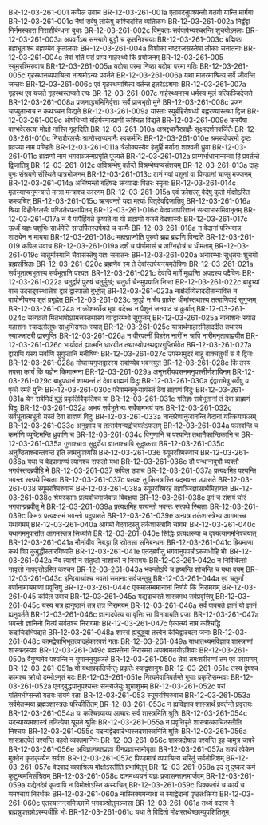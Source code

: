 BR-12-03-261-001  	कपिल उवाच
BR-12-03-261-001a	एतावदनुपश्यन्तो यतयो यान्ति मार्गगाः
BR-12-03-261-001c	नैषां सर्वेषु लोकेषु कश्चिदस्ति व्यतिक्रमः
BR-12-03-261-002a	निर्द्वंद्वा निर्नमस्कारा निराशीर्बन्धना बुधाः
BR-12-03-261-002c	विमुक्ताः सर्वपापेभ्यश्चरन्ति शुचयोऽमलाः
BR-12-03-261-003a	अपवर्गेऽथ सन्त्यागे बुद्धौ च कृतनिश्चयाः
BR-12-03-261-003c	ब्रह्मिष्ठा ब्रह्मभूताश्च ब्रह्मण्येव कृतालयाः
BR-12-03-261-004a	विशोका नष्टरजसस्तेषां लोकाः सनातनाः
BR-12-03-261-004c	तेषां गतिं परां प्राप्य गार्हस्थ्ये किं प्रयोजनम्
BR-12-03-261-005  	स्यूमरश्मिरुवाच
BR-12-03-261-005a	यद्येषा परमा निष्ठा यद्येषा परमा गतिः
BR-12-03-261-005c	गृहस्थानव्यपाश्रित्य नाश्रमोऽन्यः प्रवर्तते
BR-12-03-261-006a	यथा मातरमाश्रित्य सर्वे जीवन्ति जन्तवः
BR-12-03-261-006c	एवं गृहस्थमाश्रित्य वर्तन्त इतरेऽऽश्रमाः
BR-12-03-261-007a	गृहस्थ एव यजते गृहस्थस्तप्यते तपः
BR-12-03-261-007c	गार्हस्थ्यमस्य धर्मस्य मूलं यत्किञ्चिदेजते
BR-12-03-261-008a	प्रजनाद्ध्यभिनिर्वृत्ताः सर्वे प्राणभृतो मुने
BR-12-03-261-008c	प्रजनं चाप्युतान्यत्र न कथञ्चन विद्यते
BR-12-03-261-009a	यास्ताः स्युर्बहिरोषध्यो बह्वरण्यास्तथा द्विज
BR-12-03-261-009c	ओषधिभ्यो बहिर्यस्मात्प्राणी कश्चिन्न विद्यते
BR-12-03-261-009e	कस्यैषा वाग्भवेत्सत्या मोक्षो नास्ति गृहादिति
BR-12-03-261-010a	अश्रद्दधानैरप्राज्ञैः सूक्ष्मदर्शनवर्जितैः
BR-12-03-261-010c	निराशैरलसैः श्रान्तैस्तप्यमानैः स्वकर्मभिः
BR-12-03-261-010e	श्रमस्योपरमो दृष्टः प्रव्रज्या नाम पण्डितैः
BR-12-03-261-011a	त्रैलोक्यस्यैव हेतुर्हि मर्यादा शाश्वती ध्रुवा
BR-12-03-261-011c	ब्राह्मणो नाम भगवाञ्जन्मप्रभृति पूज्यते
BR-12-03-261-012a	प्राग्गर्भाधानान्मन्त्रा हि प्रवर्तन्ते द्विजातिषु
BR-12-03-261-012c	अविश्रम्भेषु वर्तन्ते विश्रम्भेष्वप्यसंशयम्
BR-12-03-261-013a	दाहः पुनः संश्रयणे संस्थिते पात्रभोजनम्
BR-12-03-261-013c	दानं गवां पशूनां वा पिण्डानां चाप्सु मज्जनम्
BR-12-03-261-014a	अर्चिष्मन्तो बर्हिषदः क्रव्यादाः पितरः स्मृताः
BR-12-03-261-014c	मृतस्याप्यनुमन्यन्ते मन्त्रा मन्त्राश्च कारणम्
BR-12-03-261-015a	एवं क्रोशत्सु वेदेषु कुतो मोक्षोऽस्ति कस्यचित्
BR-12-03-261-015c	ऋणवन्तो यदा मर्त्याः पितृदेवद्विजातिषु
BR-12-03-261-016a	श्रिया विहीनैरलसैः पण्डितैरपलापितम्
BR-12-03-261-016c	वेदवादापरिज्ञानं सत्याभासमिवानृतम्
BR-12-03-261-017a	न वै पापैर्ह्रियते कृष्यते वा यो ब्राह्मणो यजते वेदशास्त्रैः
BR-12-03-261-017c	ऊर्ध्वं यज्ञः पशुभिः सार्धमेति सन्तर्पितस्तर्पयते च कामैः
BR-12-03-261-018a	न वेदानां परिभवान्न शाठ्येन न मायया
BR-12-03-261-018c	महत्प्राप्नोति पुरुषो ब्रह्म ब्रह्मणि विन्दति
BR-12-03-261-019  	कपिल उवाच
BR-12-03-261-019a	दर्शं च पौर्णमासं च अग्निहोत्रं च धीमताम्
BR-12-03-261-019c	चातुर्मास्यानि चैवासंस्तेषु यज्ञः सनातनः
BR-12-03-261-020a	अनारम्भाः सुधृतयः शुचयो ब्रह्मसंश्रिताः
BR-12-03-261-020c	ब्रह्मणैव स्म ते देवांस्तर्पयन्त्यमृतैषिणः
BR-12-03-261-021a	सर्वभूतात्मभूतस्य सर्वभूतानि पश्यतः
BR-12-03-261-021c	देवापि मार्गे मुह्यन्ति अपदस्य पदैषिणः
BR-12-03-261-022a	चतुर्द्वारं पुरुषं चतुर्मुखं; चतुर्धा चैनमुपयाति निन्दा
BR-12-03-261-022c	बाहुभ्यां वाच उदरादुपस्थात्तेषां द्वारं द्वारपालो बुभूषेत्
BR-12-03-261-023a	नाक्षैर्दीव्येन्नाददीतान्यवित्तं न वायोनीयस्य शृतं प्रगृह्णेत्
BR-12-03-261-023c	क्रुद्धो न चैव प्रहरेत धीमांस्तथास्य तत्पाणिपादं सुगुप्तम्
BR-12-03-261-024a	नाक्रोशमर्छेन्न मृषा वदेच्च न पैशुनं जनवादं च कुर्यात्
BR-12-03-261-024c	सत्यव्रतो मितभाषोऽप्रमत्तस्तथास्य वाग्द्वारमथो सुगुप्तम्
BR-12-03-261-025a	नानाशनः स्यान्न महाशनः स्यादलोलुपः साधुभिरागतः स्यात्
BR-12-03-261-025c	यात्रार्थमाहारमिहाददीत तथास्य स्याज्जाठरी द्वारगुप्तिः
BR-12-03-261-026a	न वीरपत्नीं विहरेत नारीं न चापि नारीमनृतावाह्वयीत
BR-12-03-261-026c	भार्याव्रतं ह्यात्मनि धारयीत तथास्योपस्थद्वारगुप्तिर्भवेत
BR-12-03-261-027a	द्वाराणि यस्य सर्वाणि सुगुप्तानि मनीषिणः
BR-12-03-261-027c	उपस्थमुदरं बाहू वाक्चतुर्थी स वै द्विजः
BR-12-03-261-028a	मोघान्यगुप्तद्वारस्य सर्वाण्येव भवन्त्युत
BR-12-03-261-028c	किं तस्य तपसा कार्यं किं यज्ञेन किमात्मना
BR-12-03-261-029a	अनुत्तरीयवसनमनुपस्तीर्णशायिनम्
BR-12-03-261-029c	बाहूपधानं शाम्यन्तं तं देवा ब्राह्मणं विदुः
BR-12-03-261-030a	द्वंद्वारामेषु सर्वेषु य एको रमते मुनिः
BR-12-03-261-030c	परेषामननुध्यायंस्तं देवा ब्राह्मणं विदुः
BR-12-03-261-031a	येन सर्वमिदं बुद्धं प्रकृतिर्विकृतिश्च या
BR-12-03-261-031c	गतिज्ञः सर्वभूतानां तं देवा ब्राह्मणं विदुः
BR-12-03-261-032a	अभयं सर्वभूतेभ्यः सर्वेषामभयं यतः
BR-12-03-261-032c	सर्वभूतात्मभूतो यस्तं देवा ब्राह्मणं विदुः
BR-12-03-261-033a	नान्तरेणानुजानन्ति वेदानां यत्क्रियाफलम्
BR-12-03-261-033c	अनुज्ञाय च तत्सर्वमन्यद्रोचयतेऽफलम्
BR-12-03-261-034a	फलवन्ति च कर्माणि व्युष्टिमन्ति ध्रुवाणि च
BR-12-03-261-034c	विगुणानि च पश्यन्ति तथानैकान्तिकानि च
BR-12-03-261-035a	गुणाश्चात्र सुदुर्ज्ञेया ज्ञाताश्चापि सुदुष्कराः
BR-12-03-261-035c	अनुष्ठिताश्चान्तवन्त इति त्वमनुपश्यसि
BR-12-03-261-036  	स्यूमरश्मिरुवाच
BR-12-03-261-036a	यथा च वेदप्रामाण्यं त्यागश्च सफलो यथा
BR-12-03-261-036c	तौ पन्थानावुभौ व्यक्तौ भगवंस्तद्ब्रवीहि मे
BR-12-03-261-037  	कपिल उवाच
BR-12-03-261-037a	प्रत्यक्षमिह पश्यन्ति भवन्तः सत्पथे स्थिताः
BR-12-03-261-037c	प्रत्यक्षं तु किमत्रास्ति यद्भवन्त उपासते
BR-12-03-261-038  	स्यूमरश्मिरुवाच
BR-12-03-261-038a	स्यूमरश्मिरहं ब्रह्मञ्जिज्ञासार्थमिहागतः
BR-12-03-261-038c	श्रेयस्कामः प्रत्यवोचमार्जवान्न विवक्षया
BR-12-03-261-038e	इमं च संशयं घोरं भगवान्प्रब्रवीतु मे
BR-12-03-261-039a	प्रत्यक्षमिह पश्यन्तो भवन्तः सत्पथे स्थिताः
BR-12-03-261-039c	किमत्र प्रत्यक्षतमं भवन्तो यदुपासते
BR-12-03-261-039e	अन्यत्र तर्कशास्त्रेभ्य आगमाच्च यथागमम्
BR-12-03-261-040a	आगमो वेदवादस्तु तर्कशास्त्राणि चागमः
BR-12-03-261-040c	यथागममुपासीत आगमस्तत्र सिध्यति
BR-12-03-261-040e	सिद्धिः प्रत्यक्षरूपा च दृश्यत्यागमनिश्चयात्
BR-12-03-261-041a	नौर्नावीव निबद्धा हि स्रोतसा सनिबन्धना
BR-12-03-261-041c	ह्रियमाणा कथं विप्र कुबुद्धींस्तारयिष्यति
BR-12-03-261-041e	एतद्ब्रवीतु भगवानुपपन्नोऽस्म्यधीहि भोः
BR-12-03-261-042a	नैव त्यागी न संतुष्टो नाशोको न निरामयः
BR-12-03-261-042c	न निर्विवित्सो नावृत्तो नापवृत्तोऽस्ति कश्चन
BR-12-03-261-043a	भवन्तोऽपि च हृष्यन्ति शोचन्ति च यथा वयम्
BR-12-03-261-043c	इन्द्रियार्थाश्च भवतां समानाः सर्वजन्तुषु
BR-12-03-261-044a	एवं चतुर्णां वर्णानामाश्रमाणां प्रवृत्तिषु
BR-12-03-261-044c	एकमालम्बमानानां निर्णये किं निरामयम्
BR-12-03-261-045  	कपिल उवाच
BR-12-03-261-045a	यद्यदाचरते शास्त्रमथ सर्वप्रवृत्तिषु
BR-12-03-261-045c	यस्य यत्र ह्यनुष्ठानं तत्र तत्र निरामयम्
BR-12-03-261-046a	सर्वं पावयते ज्ञानं यो ज्ञानं ह्यनुवर्तते
BR-12-03-261-046c	ज्ञानादपेत्य या वृत्तिः सा विनाशयति प्रजाः
BR-12-03-261-047a	भवन्तो ज्ञानिनो नित्यं सर्वतश्च निरागमाः
BR-12-03-261-047c	ऐकात्म्यं नाम कश्चिद्धि कदाचिदभिपद्यते
BR-12-03-261-048a	शास्त्रं ह्यबुद्ध्वा तत्त्वेन केचिद्वादबला जनाः
BR-12-03-261-048c	कामद्वेषाभिभूतत्वादहंकारवशं गताः
BR-12-03-261-049a	याथातथ्यमविज्ञाय शास्त्राणां शास्त्रदस्यवः
BR-12-03-261-049c	ब्रह्मस्तेना निरारम्भा अपक्वमतयोऽशिवाः
BR-12-03-261-050a	वैगुण्यमेव पश्यन्ति न गुणाननुयुञ्जते
BR-12-03-261-050c	तेषां तमःशरीराणां तम एव परायणम्
BR-12-03-261-051a	यो यथाप्रकृतिर्जन्तुः प्रकृतेः स्याद्वशानुगः
BR-12-03-261-051c	तस्य द्वेषश्च कामश्च क्रोधो दम्भोऽनृतं मदः
BR-12-03-261-051e	नित्यमेवाभिवर्तन्ते गुणाः प्रकृतिसम्भवाः
BR-12-03-261-052a	एतद्बुद्ध्यानुपश्यन्तः सन्त्यजेयुः शुभाशुभम्
BR-12-03-261-052c	परां गतिमभीप्सन्तो यतयः संयमे रताः
BR-12-03-261-053  	स्यूमरश्मिरुवाच
BR-12-03-261-053a	सर्वमेतन्मया ब्रह्मञ्शास्त्रतः परिकीर्तितम्
BR-12-03-261-053c	न ह्यविज्ञाय शास्त्रार्थं प्रवर्तन्ते प्रवृत्तयः
BR-12-03-261-054a	यः कश्चिन्न्याय्य आचारः सर्वं शास्त्रमिति श्रुतिः
BR-12-03-261-054c	यदन्याय्यमशास्त्रं तदित्येषा श्रूयते श्रुतिः
BR-12-03-261-055a	न प्रवृत्तिरृते शास्त्रात्काचिदस्तीति निश्चयः
BR-12-03-261-055c	यदन्यद्वेदवादेभ्यस्तदशास्त्रमिति श्रुतिः
BR-12-03-261-056a	शास्त्रादपेतं पश्यन्ति बहवो व्यक्तमानिनः
BR-12-03-261-056c	शास्त्रदोषान्न पश्यन्ति इह चामुत्र चापरे
BR-12-03-261-056e	अविज्ञानहतप्रज्ञा हीनप्रज्ञास्तमोवृताः
BR-12-03-261-057a	शक्यं त्वेकेन मुक्तेन कृतकृत्येन सर्वशः
BR-12-03-261-057c	पिण्डमात्रं व्यपाश्रित्य चरितुं सर्वतोदिशम्
BR-12-03-261-057e	वेदवादं व्यपाश्रित्य मोक्षोऽस्तीति प्रभाषितुम्
BR-12-03-261-058a	इदं तु दुष्करं कर्म कुटुम्बमभिसंश्रितम्
BR-12-03-261-058c	दानमध्ययनं यज्ञः प्रजासन्तानमार्जवम्
BR-12-03-261-059a	यद्येतदेवं कृत्वापि न विमोक्षोऽस्ति कस्यचित्
BR-12-03-261-059c	धिक्कर्तारं च कार्यं च श्रमश्चायं निरर्थकः
BR-12-03-261-060a	नास्तिक्यमन्यथा च स्याद्वेदानां पृष्ठतःक्रिया
BR-12-03-261-060c	एतस्यानन्त्यमिच्छामि भगवञ्श्रोतुमञ्जसा
BR-12-03-261-061a	तथ्यं वदस्व मे ब्रह्मन्नुपसन्नोऽस्म्यधीहि भोः
BR-12-03-261-061c	यथा ते विदितो मोक्षस्तथेच्छाम्युपशिक्षितुम्

